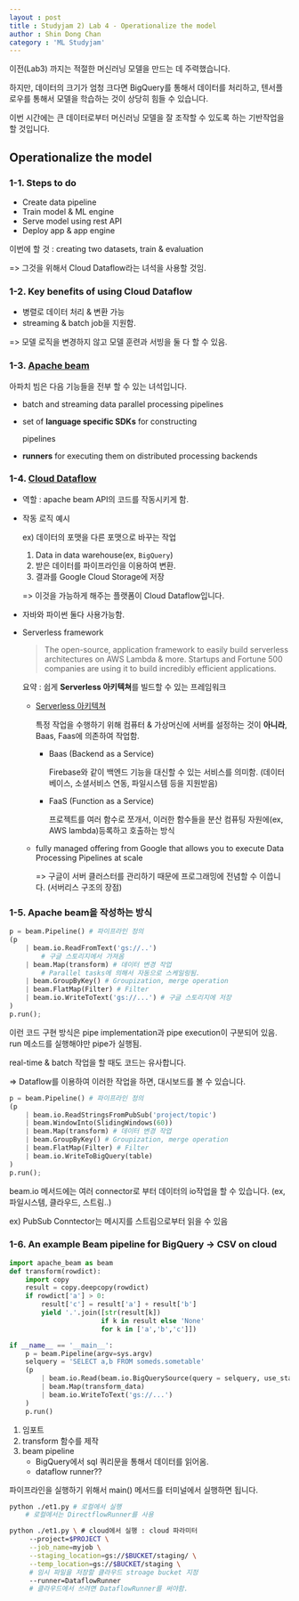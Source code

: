 ```yaml
---
layout : post
title : Studyjam 2) Lab 4 - Operationalize the model
author : Shin Dong Chan
category : 'ML Studyjam'
---
```


이전(Lab3) 까지는 적절한 머신러닝 모델을 만드는 데 주력했습니다.

하지만, 데이터의 크기가 엄청 크다면 BigQuery를 통해서 데이터를 처리하고, 텐서플로우를 통해서 모델을 학습하는 것이 상당히 힘들 수 있습니다.

이번 시간에는 큰 데이터로부터 머신러닝 모델을 잘 조작할 수 있도록 하는 기반작업을 할 것입니다.

## Operationalize the model

### 1-1. Steps  to do

- Create data pipeline
- Train model & ML engine
- Serve model using rest API
- Deploy app & app engine

이번에 할 것 : creating two datasets,  train & evaluation

=> 그것을 위해서 Cloud Dataflow라는 녀석을 사용할 것임.

### 1-2. Key benefits of using Cloud Dataflow

- 병렬로 데이터 처리 & 변환 가능
- streaming & batch job을 지원함.

=> 모델 로직을 변경하지 않고 모델 훈련과 서빙을 둘 다 할 수 있음.

### 1-3. [Apache beam ](https://beam.apache.org/)

아파치 빔은 다음 기능들을 전부 할 수 있는 녀석입니다.

- batch and streaming data parallel processing pipelines

- set of **language specific SDKs** for constructing 

  pipelines 

- **runners** for executing them on distributed processing backends

### 1-4. [Cloud Dataflow](https://cloud.google.com/dataflow/?hl=ko)

- 역할 : apache beam API의 코드를 작동시키게 함.

- 작동 로직 예시

  ex) 데이터의 포맷을 다른 포맷으로 바꾸는 작업

  1. Data in data warehouse(ex, `BigQuery`)
  2. 받은 데이터를 파이프라인을 이용하여 변환.
  3. 결과를 Google Cloud Storage에 저장

  => 이것을 가능하게 해주는 플랫폼이 Cloud Dataflow입니다.

- 자바와 파이썬 둘다 사용가능함.

- Serverless framework

  > The open-source, application framework to easily build serverless architectures on AWS Lambda & more. Startups and Fortune 500 companies are using it to build incredibly efficient applications.

  요약 : 쉽게 **Serverless 아키텍쳐**를 빌드할 수 있는 프레임워크

  - [Serverless 아키텍쳐](<https://velopert.com/3543>)

    특정 작업을 수행하기 위해 컴퓨터 & 가상머신에 서버를 설정하는 것이 **아니라**, Baas, Faas에 의존하여 작업함.

    - Baas (Backend as a Service)

      Firebase와 같이 백엔드 기능을 대신할 수 있는 서비스를 의미함. (데이터베이스, 소셜서비스 연동, 파일시스템 등을 지원받음)

    - FaaS (Function as a Service)

      프로젝트를 여러 함수로 쪼개서, 이러한 함수들을 분산 컴퓨팅 자원에(ex, AWS lambda)등록하고 호출하는 방식

  - fully managed offering from Google that allows you to execute Data Processing Pipelines at scale

    => 구글이 서버 클러스터를 관리하기 때문에 프로그래밍에 전념할 수 이씁니다. (서버리스 구조의 장점)

### 1-5. Apache beam을 작성하는 방식

```python
p = beam.Pipeline() # 파이프라인 정의
(p
	| beam.io.ReadFromText('gs://..') 
 		# 구글 스토리지에서 가져옴
	| beam.Map(transform) # 데이터 변경 작업
 		# Parallel tasks에 의해서 자동으로 스케일링됨.
 	| beam.GroupByKey() # Groupization, merge operation
 	| beam.FlatMap(Filter) # Filter
 	| beam.io.WriteToText('gs://...') # 구글 스토리지에 저장
)
p.run();
```

이런 코드 구현 방식은 pipe implementation과 pipe execution이 구분되어 있음. run 메소드를 실행해야만 pipe가 실행됨.

real-time & batch 작업을 할 때도 코드는 유사합니다.

=> Dataflow를 이용하여 이러한 작업을 하면, 대시보드를 볼 수 있습니다. 

```python
p = beam.Pipeline() # 파이프라인 정의
(p
	| beam.io.ReadStringsFromPubSub('project/topic')
 	| beam.WindowInto(SlidingWindows(60))
	| beam.Map(transform) # 데이터 변경 작업
 	| beam.GroupByKey() # Groupization, merge operation
 	| beam.FlatMap(Filter) # Filter
 	| beam.io.WriteToBigQuery(table)
)
p.run();
```

beam.io 메서드에는 여러 connector로 부터 데이터의 io작업을 할 수 있습니다. (ex, 파일시스템, 클라우드, 스트림..)

ex) PubSub Conntector는 메시지를 스트림으로부터 읽을 수 있음

### 1-6. An example Beam pipeline for BigQuery -> CSV on cloud

```python
import apache_beam as beam
def transform(rowdict):
    import copy
    result = copy.deepcopy(rowdict)
    if rowdict['a'] > 0:
        result['c'] = result['a'] + result['b']
        yield '.'.join([str(result[k])
                       if k in result else 'None'
                       for k in ['a','b','c']])

if __name__ == '__main__':
    p = beam.Pipeline(argv=sys.argv)
    selquery = 'SELECT a,b FROM someds.sometable'
    (p
    	| beam.io.Read(beam.io.BigQuerySource(query = selquery, use_standard_sql=True))
    	| beam.Map(transform_data)
     	| beam.io.WriteToText('gs://...')
    )
    p.run()
```

1. 임포트
2. transform 함수를 제작
3. beam pipeline
   - BigQuery에서 sql 쿼리문을 통해서 데이터를 읽어옴.
   - dataflow runner??

파이프라인을 실행하기 위해서 main() 메서드를 터미널에서 실행하면 됩니다.

```bash
python ./et1.py # 로컬에서 실행
	# 로컬에서는 DirectflowRunner를 사용
```

```bash
python ./et1.py \ # cloud에서 실행 : cloud 파라미터
	 --project=$PROJECT \
	 --job_name=myjob \
	 --staging_location=gs://$BUCKET/staging/ \
	 --temp_location=gs://$BUCKET/staging \
	 # 임시 파일을 저장할 클라우드 stroage bucket 지정
	 --runner=DataflowRunner
	 # 클라우드에서 쓰려면 DataflowRunner를 써야함.
```







